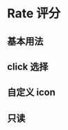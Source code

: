 # Rate 评分

## 基本用法

<fox-rate v-model="value"></fox-rate>

## click 选择

<fox-rate v-model="value1" tigger="click"></fox-rate>

## 自定义 icon</h1>

<fox-rate v-model="value1" tigger="click" icon="ios-heart-empty" active-icon="ios-heart"> </fox-rate>

## 只读

<fox-rate v-model="value2" disabled></fox-rate>

<script>
export default {
    data() {
        return {
            value: 1,
            value1: 2,
            value2: 2,
            tableData: [
                {
                    parameter: 'value',
                    explain: '绑定值',
                    type: 'Number',
                    optionalValue: '—',
                    defaultValue: '0',
                },
                {
                    parameter: 'disabled',
                    explain: '是否为只读',
                    type: 'Boolean',
                    optionalValue: '—',
                    defaultValue: 'false',
                },
                {
                    parameter: 'allow-half',
                    explain: '是否允许半选',
                    type: 'Boolean',
                    optionalValue: '—',
                    defaultValue: 'false',
                },
                {
                    parameter: 'tigger',
                    explain: '选择方式',
                    type: 'String',
                    optionalValue: 'click,hover',
                    defaultValue: 'hover',
                },
            ],
        };
    },
};
</script>
